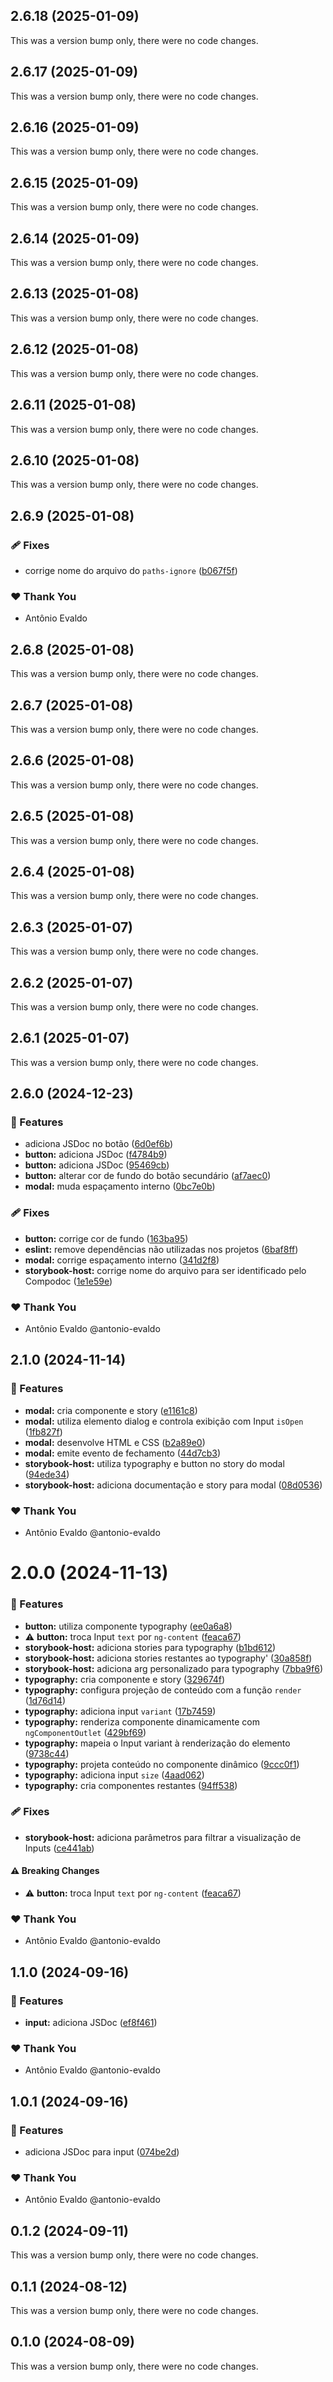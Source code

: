 ## 2.6.18 (2025-01-09)

This was a version bump only, there were no code changes.

## 2.6.17 (2025-01-09)

This was a version bump only, there were no code changes.

## 2.6.16 (2025-01-09)

This was a version bump only, there were no code changes.

## 2.6.15 (2025-01-09)

This was a version bump only, there were no code changes.

## 2.6.14 (2025-01-09)

This was a version bump only, there were no code changes.

## 2.6.13 (2025-01-08)

This was a version bump only, there were no code changes.

## 2.6.12 (2025-01-08)

This was a version bump only, there were no code changes.

## 2.6.11 (2025-01-08)

This was a version bump only, there were no code changes.

## 2.6.10 (2025-01-08)

This was a version bump only, there were no code changes.

## 2.6.9 (2025-01-08)


### 🩹 Fixes

- corrige nome do arquivo do `paths-ignore` ([b067f5f](https://github.com/antonioevaldo/4018-nx-monorepo-storybook-4-roteiro/commit/b067f5f))

### ❤️  Thank You

- Antônio Evaldo

## 2.6.8 (2025-01-08)

This was a version bump only, there were no code changes.

## 2.6.7 (2025-01-08)

This was a version bump only, there were no code changes.

## 2.6.6 (2025-01-08)

This was a version bump only, there were no code changes.

## 2.6.5 (2025-01-08)

This was a version bump only, there were no code changes.

## 2.6.4 (2025-01-08)

This was a version bump only, there were no code changes.

## 2.6.3 (2025-01-07)

This was a version bump only, there were no code changes.

## 2.6.2 (2025-01-07)

This was a version bump only, there were no code changes.

## 2.6.1 (2025-01-07)

This was a version bump only, there were no code changes.

## 2.6.0 (2024-12-23)


### 🚀 Features

- adiciona JSDoc no botão ([6d0ef6b](https://github.com/antonioevaldo/4018-nx-monorepo-storybook-4-roteiro/commit/6d0ef6b))
- **button:** adiciona JSDoc ([f4784b9](https://github.com/antonioevaldo/4018-nx-monorepo-storybook-4-roteiro/commit/f4784b9))
- **button:** adiciona JSDoc ([95469cb](https://github.com/antonioevaldo/4018-nx-monorepo-storybook-4-roteiro/commit/95469cb))
- **button:** alterar cor de fundo do botão secundário ([af7aec0](https://github.com/antonioevaldo/4018-nx-monorepo-storybook-4-roteiro/commit/af7aec0))
- **modal:** muda espaçamento interno ([0bc7e0b](https://github.com/antonioevaldo/4018-nx-monorepo-storybook-4-roteiro/commit/0bc7e0b))

### 🩹 Fixes

- **button:** corrige cor de fundo ([163ba95](https://github.com/antonioevaldo/4018-nx-monorepo-storybook-4-roteiro/commit/163ba95))
- **eslint:** remove dependências não utilizadas nos projetos ([6baf8ff](https://github.com/antonioevaldo/4018-nx-monorepo-storybook-4-roteiro/commit/6baf8ff))
- **modal:** corrige espaçamento interno ([341d2f8](https://github.com/antonioevaldo/4018-nx-monorepo-storybook-4-roteiro/commit/341d2f8))
- **storybook-host:** corrige nome do arquivo para ser identificado pelo Compodoc ([1e1e59e](https://github.com/antonioevaldo/4018-nx-monorepo-storybook-4-roteiro/commit/1e1e59e))

### ❤️  Thank You

- Antônio Evaldo @antonio-evaldo

## 2.1.0 (2024-11-14)


### 🚀 Features

- **modal:** cria componente e story ([e1161c8](https://github.com/antonio-evaldo/4017-nx-monorepo-storybook-3/commit/e1161c8))
- **modal:** utiliza elemento dialog e controla exibição com Input `isOpen` ([1fb827f](https://github.com/antonio-evaldo/4017-nx-monorepo-storybook-3/commit/1fb827f))
- **modal:** desenvolve HTML e CSS ([b2a89e0](https://github.com/antonio-evaldo/4017-nx-monorepo-storybook-3/commit/b2a89e0))
- **modal:** emite evento de fechamento ([44d7cb3](https://github.com/antonio-evaldo/4017-nx-monorepo-storybook-3/commit/44d7cb3))
- **storybook-host:** utiliza typography e button no story do modal ([94ede34](https://github.com/antonio-evaldo/4017-nx-monorepo-storybook-3/commit/94ede34))
- **storybook-host:** adiciona documentação e story para modal ([08d0536](https://github.com/antonio-evaldo/4017-nx-monorepo-storybook-3/commit/08d0536))

### ❤️  Thank You

- Antônio Evaldo @antonio-evaldo

# 2.0.0 (2024-11-13)


### 🚀 Features

- **button:** utiliza componente typography ([ee0a6a8](https://github.com/antonio-evaldo/4017-nx-monorepo-storybook-3/commit/ee0a6a8))
- ⚠️  **button:** troca Input `text` por `ng-content` ([feaca67](https://github.com/antonio-evaldo/4017-nx-monorepo-storybook-3/commit/feaca67))
- **storybook-host:** adiciona stories para typography ([b1bd612](https://github.com/antonio-evaldo/4017-nx-monorepo-storybook-3/commit/b1bd612))
- **storybook-host:** adiciona stories restantes ao typography' ([30a858f](https://github.com/antonio-evaldo/4017-nx-monorepo-storybook-3/commit/30a858f))
- **storybook-host:** adiciona arg personalizado para typography ([7bba9f6](https://github.com/antonio-evaldo/4017-nx-monorepo-storybook-3/commit/7bba9f6))
- **typography:** cria componente e story ([329674f](https://github.com/antonio-evaldo/4017-nx-monorepo-storybook-3/commit/329674f))
- **typography:** configura projeção de conteúdo com a função `render` ([1d76d14](https://github.com/antonio-evaldo/4017-nx-monorepo-storybook-3/commit/1d76d14))
- **typography:** adiciona input `variant` ([17b7459](https://github.com/antonio-evaldo/4017-nx-monorepo-storybook-3/commit/17b7459))
- **typography:** renderiza componente dinamicamente com `ngComponentOutlet` ([429bf69](https://github.com/antonio-evaldo/4017-nx-monorepo-storybook-3/commit/429bf69))
- **typography:** mapeia o Input variant à renderização do elemento ([9738c44](https://github.com/antonio-evaldo/4017-nx-monorepo-storybook-3/commit/9738c44))
- **typography:** projeta conteúdo no componente dinâmico ([9ccc0f1](https://github.com/antonio-evaldo/4017-nx-monorepo-storybook-3/commit/9ccc0f1))
- **typography:** adiciona input `size` ([4aad062](https://github.com/antonio-evaldo/4017-nx-monorepo-storybook-3/commit/4aad062))
- **typography:** cria componentes restantes ([94ff538](https://github.com/antonio-evaldo/4017-nx-monorepo-storybook-3/commit/94ff538))

### 🩹 Fixes

- **storybook-host:** adiciona parâmetros para filtrar a visualização de Inputs ([ce441ab](https://github.com/antonio-evaldo/4017-nx-monorepo-storybook-3/commit/ce441ab))

#### ⚠️  Breaking Changes

- ⚠️  **button:** troca Input `text` por `ng-content` ([feaca67](https://github.com/antonio-evaldo/4017-nx-monorepo-storybook-3/commit/feaca67))

### ❤️  Thank You

- Antônio Evaldo @antonio-evaldo

## 1.1.0 (2024-09-16)


### 🚀 Features

- **input:** adiciona JSDoc ([ef8f461](https://github.com/antonio-evaldo/4016-nx-monorepo-storybook-2/commit/ef8f461))

### ❤️  Thank You

- Antônio Evaldo @antonio-evaldo

## 1.0.1 (2024-09-16)


### 🚀 Features

- adiciona JSDoc para input ([074be2d](https://github.com/antonio-evaldo/4016-nx-monorepo-storybook-2/commit/074be2d))

### ❤️  Thank You

- Antônio Evaldo @antonio-evaldo

## 0.1.2 (2024-09-11)

This was a version bump only, there were no code changes.

## 0.1.1 (2024-08-12)

This was a version bump only, there were no code changes.

## 0.1.0 (2024-08-09)

This was a version bump only, there were no code changes.
